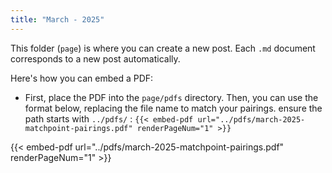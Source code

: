 ```yaml
---
title: "March - 2025"
---
```


This folder (`page`) is where you can create a new post. Each `.md` document corresponds to a new post automatically.

Here's how you can embed a PDF:

- First, place the PDF into the `page/pdfs` directory. Then, you can use the format below, replacing the file name to match your pairings. ensure the path starts with `../pdfs/` :
`{{< embed-pdf url="../pdfs/march-2025-matchpoint-pairings.pdf" renderPageNum="1" >}}`

{{< embed-pdf url="../pdfs/march-2025-matchpoint-pairings.pdf" renderPageNum="1" >}}
